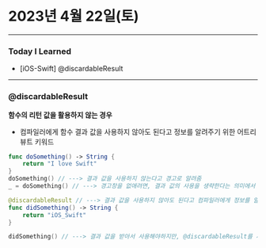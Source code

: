 # 2023년 4월 22일(토)

---

### Today  I Learned 

- [iOS-Swift] @discardableResult

---

### @discardableResult

**함수의 리턴 값을 활용하지 않는 경우**

- 컴파일러에게 함수 결과 값을 사용하지 않아도 된다고 정보를 알려주기 위한 어트리뷰트 키워드

```swift
func doSomething() -> String {
	return "I love Swift"
}
doSomething() // ---> 결과 값을 사용하지 않는다고 경고로 알려줌 
_ = doSomething() // ---> 경고창을 없애려면, 결과 값의 사용을 생략한다는 의미에서 _(언더바: 와일드카드) 사용하면 됨 

@discardableResult // ---> 결과 값을 사용하지 않아도 된다고 컴파일러에게 정보를 알려줌 
func didSomething() -> String { 
	return "iOS_Swift"
}

didSomething() // ---> 결과 값을 받아서 사용해야하지만, @discardableResult를 사용하면 함수의 결과값을 사용해야한다는 (노란색) 경고창이 사라짐
```